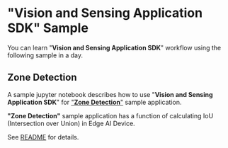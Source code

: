 # "**Vision and Sensing Application SDK**" Sample
You can learn "**Vision and Sensing Application SDK**" workflow using the following sample in a day.

## Zone Detection
A sample jupyter notebook describes how to use "**Vision and Sensing Application SDK**" for ["**Zone Detection**"](https://developer.aitrios.sony-semicon.com/development-guides/tutorials/sample-application/) sample application.

**"Zone Detection"** sample application has a function of calculating IoU (Intersection over Union) in Edge AI Device.

See [README](./zone_detection/README.md) for details.
